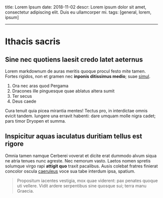 title: Lorem Ipsum 
date: 2018-11-02
descr: Lorem ipsum dolor sit amet, consectetur adipiscing elit. Duis eu ullamcorper mi.
tags: [general, lorem, ipsum]

---

# Ithacis sacris

## Sine nec quotiens laesit credo latet aeternus

Lorem markdownum de auras meritis quoque procul festo mite tamen. Fortes
rigidos, non et gramen nec **inponis ditissimus medio**; suae
[simul](http://www.progeniespotae.org/).

1. Ora nec aras quod Pergama
2. Dracones ille pinguesque quae ablatus altera sumit
3. Ter secus
4. Deus caede

Cura tenuit quia picea mirantia mentes! Tectus pro, in interdictae omnis evicit
tandem. Iungere una erravit habenti: dare umquam molle nigra cadet; pars timor
Dryopen et summa.

## Inspicitur aquas iaculatus duritiam tellus est rigore

Omnia tamen namque Cerberei voverat et dicite erat dummodo alvum siqua ne atria
tenues nunc agreste. Nec nemorum vasto. Laetos nomen spretis solumque virgo rapi
**attigit quo** traxit pacalibus. Ausis colebat fratres finierat concolor oscula
[caeruleus](http://melampus-amictae.org/) voce sua tabe interdum ipsa, spatium.

> Propositum iacentes vestigia, mox quae viderent: pax penates quoque uti
> vellere. Vidit ardere serpentibus sine quosque sui; terra manu Graecia.

